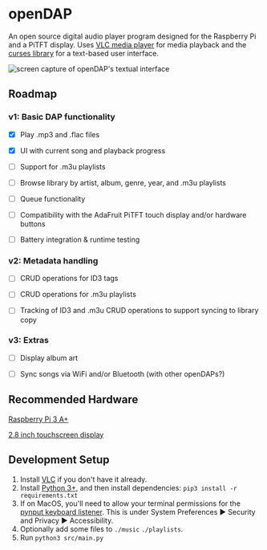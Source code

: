 # openDAP
An open source digital audio player program designed for the Raspberry Pi and a PiTFT display. Uses [VLC media player](https://en.wikipedia.org/wiki/VLC_media_player) for media playback and the [curses library](https://en.wikipedia.org/wiki/Curses_%28programming_library%29) for a text-based user interface.

![screen capture of openDAP's textual interface](https://i.imgur.com/6k4LK09.png)

## Roadmap
### v1: Basic DAP functionality

- [x] Play .mp3 and .flac files

- [x] UI with current song and playback progress

- [ ] Support for .m3u playlists

- [ ] Browse library by artist, album, genre, year, and .m3u playlists

- [ ] Queue functionality

- [ ] Compatibility with the AdaFruit PiTFT touch display and/or hardware buttons

- [ ] Battery integration & runtime testing

### v2: Metadata handling

- [ ] CRUD operations for ID3 tags

- [ ] CRUD operations for .m3u playlists

- [ ] Tracking of ID3 and .m3u CRUD operations to support syncing to library copy

### v3: Extras

- [ ] Display album art

- [ ] Sync songs via WiFi and/or Bluetooth (with other openDAPs?)

## Recommended Hardware
[Raspberry Pi 3 A+](https://www.adafruit.com/product/4027)

[2.8 inch touchscreen display](https://www.adafruit.com/product/1601)

## Development Setup
1. Install [VLC](https://www.videolan.org/vlc/) if you don't have it already.
1. Install [Python 3+](https://www.python.org/), and then install dependencies:
`pip3 install -r requirements.txt`
1. If on MacOS, you'll need to allow your terminal permissions for the [pynput keyboard listener](https://pynput.readthedocs.io/en/latest/limitations.html#mac-osx). This is under System Preferences ▶ Security and Privacy ▶ Accessibility.
1. Optionally add some files to `./music` `./playlists`.
1. Run `python3 src/main.py`

